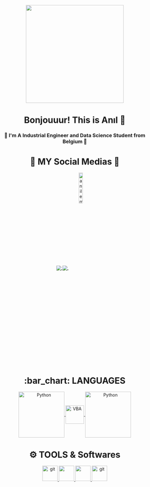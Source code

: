 <div align="center">
<img src="https://media.giphy.com/media/E6NrwcpefOIpkGgF8u/giphy.gif" width="320px">
</div>

<div align="center"> <h1 align="center"> Bonjouuur! This is Anıl 👋 </h1> </div>

<h3 align="center">💬 I'm A Industrial Engineer and Data Science Student from Belgium 💬</h3>

<div align="center"> <h1 align="center"> 👨 MY Social Medias 👩 </h1> </div>

<p align="center">
<a href="https://www.linkedin.com/in/anilfurkanembel">
  <img align="center" src="https://img.shields.io/badge/linkedin-%230077B5.svg?&style=for-the-badge&logo=linkedin&logoColor=white" />
</a>
<a href="mailto:anilembelwork@gmail.com">  
  <img align="center" src="https://img.shields.io/badge/gmail-f1f2f6.svg?&style=for-the-badge&logo=gmail&logoColor=red" />
</a>
<a href="https://github.com/anilembel">
  <img align="center" src="https://komarev.com/ghpvc/?username=anilembel" alt="anilembel"  width="16%"/>
</a>


<div align="center"> <h1 align="center"> :bar_chart: LANGUAGES </h1> </div>

<p align="center">
<a href="#" target="_blank"> <img align="center" src="https://download.logo.wine/logo/Python_(programming_language)/Python_(programming_language)-Logo.wine.png" alt="Python" width="150"/> </a>
  <a href="#" target="_blank"> <img align="center" src="https://ouzhang.me/talk/2019-dde-vba/featured.jpg" alt="VBA" height="60"/> </a>
<a href="#" target="_blank"> <img align="center" src="https://imgyukle.com/f/2023/03/21/QpzGSI.png" alt="Python" width="150"/> </a>

  
</p>

<div align="center"> <h1 align="center"> ⚙ TOOLS & Softwares </h1> </div>

<p align="center">
<a href="#" target="_blank"> <img src="https://www.vectorlogo.zone/logos/git-scm/git-scm-icon.svg" alt="git" height="50"/> </a>
<a href="#" target="_blank"> <img src="https://upload.wikimedia.org/wikipedia/commons/thumb/b/b9/Slack_Technologies_Logo.svg/1280px-Slack_Technologies_Logo.svg.png" height="50"/> </a>
<a href="#" target="_blank"> <img src="https://assets-global.website-files.com/6257adef93867e50d84d30e2/636e0a6a49cf127bf92de1e2_icon_clyde_blurple_RGB.png" height="50"/> </a>
<a href="#" target="_blank"> <img src="https://upload.wikimedia.org/wikipedia/commons/4/4b/Tableau_Logo.png" alt="git" height="50"/> </a>
  
  
</p>
